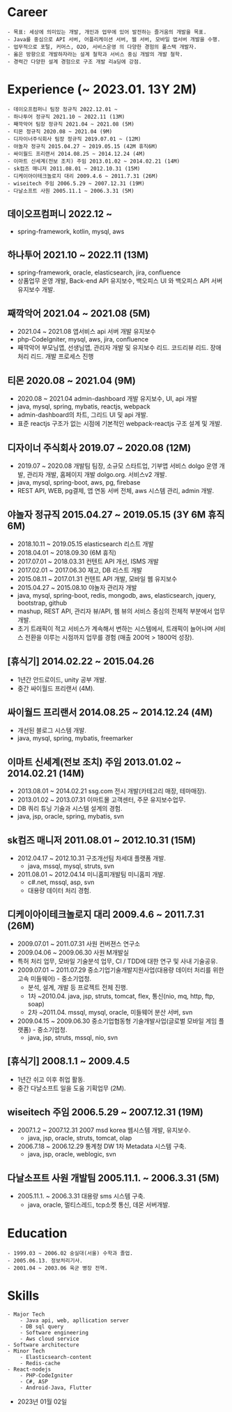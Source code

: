 # Career

<!--
description = 정리자료
tag = personal, career
# Career
-->

    - 목표: 세상에 의미있는 개발, 개인과 업무에 있어 발전하는 즐거움의 개발을 목표.
    - Java를 중심으로 API 서버, 어플리케이션 서버, 웹 서버, 모바일 앱서버 개발을 수행.
    - 업무적으로 포털, 커머스, O2O, 서비스운영 의 다양한 경험의 풀스택 개발자. 
    - 옳은 방향으로 개발하자라는 설계 철학과 서비스 중심 개발의 개발 철학. 
    - 경력간 다양한 설계 경험으로 구조 개발 리a딩에 강점.

# Experience (~ 2023.01. 13Y 2M)
    - 데이오프컴퍼니 팀장 정규직 2022.12.01 ~
    - 하나투어 정규직 2021.10 ~ 2022.11 (13M)
    - 째깍악어 팀장 정규직 2021.04 ~ 2021.08 (5M)
    - 티몬 정규직 2020.08 ~ 2021.04 (9M)
    - 디자이너주식회사 팀장 정규직 2019.07.01 ~ (12M)
    - 야놀자 정규직 2015.04.27 ~ 2019.05.15 (42M 휴직6M)
    - 싸이월드 프리랜서 2014.08.25 ~ 2014.12.24 (4M)
    - 이마트 신세계(전보 조치) 주임 2013.01.02 ~ 2014.02.21 (14M)
    - sk컴즈 매니저 2011.08.01 ~ 2012.10.31 (15M)
    - 디케이아이테크놀로지 대리 2009.4.6 ~ 2011.7.31 (26M)
    - wiseitech 주임 2006.5.29 ~ 2007.12.31 (19M)
    - 다날소프트 사원 2005.11.1 ~ 2006.3.31 (5M)

## 데이오프컴퍼니 2022.12 ~
- spring-framework, kotlin, mysql, aws

## 하나투어 2021.10 ~ 2022.11 (13M)
- spring-framework, oracle, elasticsearch, jira, confluence
- 상품업무 운영 개발, Back-end API 유지보수, 백오피스 UI 와 백오피스 API 서버 유지보수 개발.

## 째깍악어 2021.04 ~ 2021.08 (5M)
- 2021.04 ~ 2021.08 앱서비스 api 서버 개발 유지보수
- php-CodeIgniter, mysql, aws, jira, confluence
- 째깍악어 부모님앱, 선생님앱, 관리자 개발 및 유지보수 리드. 코드리뷰 리드. 장애처리 리드. 개발 프로세스 진행

## 티몬 2020.08 ~ 2021.04 (9M)
- 2020.08 ~ 2021.04 admin-dashboard 개발 유지보수, UI, api 개발
- java, mysql, spring, mybatis, reactjs, webpack
- admin-dashboard의 차트, 그리드 UI 및 api 개발.
- 표준 reactjs 구조가 없는 시점에 기본적인 webpack-reactjs 구조 설계 및 개발.

## 디자이너 주식회사 2019.07 ~ 2020.08 (12M)
- 2019.07 ~ 2020.08 개발팀 팀장, 소규모 스타트업, 기부앱 서비스 dolgo 운영 개발, 관리자 개발, 홈페이지 개발 dolgo.org. 서비스v2 개발.
- java, mysql, spring-boot, aws, pg, firebase
- REST API, WEB, pg결제, 앱 연동 서버 전체, aws 시스템 관리, admin 개발.

## 야놀자 정규직 2015.04.27 ~ 2019.05.15 (3Y 6M 휴직6M)
- 2018.10.11 ~ 2019.05.15 elasticsearch 리스트 개발
- 2018.04.01 ~ 2018.09.30 (6M 휴직)
- 2017.07.01 ~ 2018.03.31 컨텐트 API 개선, ISMS 개발
- 2017.02.01 ~ 2017.06.30 재고, DB 리스트 개발
- 2015.08.11 ~ 2017.01.31 컨텐트 API 개발, 모바일 웹 유지보수
- 2015.04.27 ~ 2015.08.10 야놀자 관리자 개발
- java, mysql, spring-boot, redis, mongodb, aws, elasticsearch, jquery, bootstrap, github
- mashup, REST API, 관리자 뷰/API, 웹 뷰의 서비스 중심의 전체적 부분에서 업무 개발.
- 초기 트래픽이 적고 서비스가 계속해서 변하는 시스템에서, 트래픽이 늘어나며 서비스 전환을 이루는 시점까지 업무를 경험 (매출 200억 > 1800억 성장).

## [휴식기] 2014.02.22 ~ 2015.04.26
- 1년간 안드로이드, unity 공부 개발.
- 중간 싸이월드 프리랜서 (4M).

## 싸이월드 프리랜서 2014.08.25 ~ 2014.12.24 (4M)
- 개선된 블로그 시스템 개발.
- java, mysql, spring, mybatis, freemarker

## 이마트 신세계(전보 조치) 주임 2013.01.02 ~ 2014.02.21 (14M)
- 2013.08.01 ~ 2014.02.21 ssg.com 전시 개발(카테고리 매장, 테마매장).
- 2013.01.02 ~ 2013.07.31 이마트몰 고객센터, 주문 유지보수업무.
- DB 쿼리 튜닝 기술과 시스템 설계의 경험.
- java, jsp, oracle, spring, mybatis, svn

## sk컴즈 매니저 2011.08.01 ~ 2012.10.31 (15M)
- 2012.04.17 ~ 2012.10.31 구조개선팀 차세대 플랫폼 개발.
    - java, mssql, mysql, struts, svn
- 2011.08.01 ~ 2012.04.14 미니홈피개발팀 미니홈피 개발.
    - c#.net, mssql, asp, svn
    - 대용량 데이터 처리 경험.

## 디케이아이테크놀로지 대리 2009.4.6 ~ 2011.7.31 (26M)
- 2009.07.01 ~ 2011.07.31 사원 컨버젼스 연구소
- 2009.04.06 ~ 2009.06.30 사원 M개발실
- 특허 처리 업무, 모바일 기술분석 업무, CI / TDD에 대한 연구 및 사내 기술공유.
- 2009.07.01 ~ 2011.07.29 중소기업기술개발지원사업(대용량 데이터 처리를 위한 고속 미들웨어) - 중소기업청.
    - 분석, 설계, 개발 등 프로젝트 전체 진행.
    - 1차 ~2010.04. java, jsp, struts, tomcat, flex, 통신(nio, mq, http, ftp, soap)
    - 2차 ~2011.04. mssql, mysql, oracle, 미들웨어 분산 서버, svn
- 2009.04.15 ~ 2009.06.30 중소기업협동형 기술개발사업(글로벌 모바일 게임 플랫폼) - 중소기업청.
    - java, jsp, struts, mssql, nio, svn

## [휴식기] 2008.1.1 ~ 2009.4.5
- 1년간 쉬고 이후 취업 활동.
- 중간 다날소프트 일을 도움 기획업무 (2M).

## wiseitech 주임 2006.5.29 ~ 2007.12.31 (19M)
- 2007.1.2 ~ 2007.12.31 2007 msd korea 웹시스템 개발, 유지보수.
    - java, jsp, oracle, struts, tomcat, olap
- 2006.7.18 ~ 2006.12.29 통계청 DW 1차 Metadata 시스템 구축.
    - java, jsp, oracle, weblogic, svn

## 다날소프트 사원 개발팀 2005.11.1. ~ 2006.3.31 (5M)
- 2005.11.1. ~ 2006.3.31 대용량 sms 시스템 구축.
    - java, oracle, 멀티스레드, tcp소켓 통신, 데몬 서버개발.

# Education
    - 1999.03 ~ 2006.02 숭실대(서울) 수학과 졸업.
    - 2005.06.13. 정보처리기사.
    - 2001.04 ~ 2003.06 육군 병장 전역.

# Skills
    - Major Tech
        - Java api, web, apllication server
        - DB sql query
        - Software engineering
        - Aws cloud service
	- Software architecture
    - Minor Tech
        - Elasticsearch-content
        - Redis-cache
	- React-nodejs
        - PHP-CodeIgniter
        - C#, ASP
        - Android-Java, Flutter

- 2023년 01월 02일
